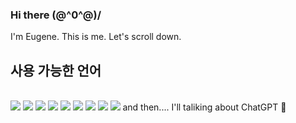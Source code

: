 ### Hi there \(@^0^@)/
I'm Eugene. This is me.
Let's scroll down.
<Br>
<h2>사용 가능한 언어</h2><br>
<span>
<img src="https://img.shields.io/badge/javascript-%23F7DF1E?style=for-the-badge&logo=javascript&logoColor=black">
<img src="https://img.shields.io/badge/Vue-%234FC08D?style=for-the-badge&logo=Vue.js&logoColor=black">
<img src="https://img.shields.io/badge/Java-%23FF3333?style=for-the-badge&logo=java&logoColor=white">
<img src="https://img.shields.io/badge/Python-%233776AB?style=for-the-badge&logo=python&logoColor=white">
<img src="https://img.shields.io/badge/Node.js-%23339933?style=for-the-badge&logo=node.js&logoColor=white">
<img src="https://img.shields.io/badge/Android-%233DDC84?style=for-the-badge&logo=android&logoColor=white">
<img src="https://img.shields.io/badge/React-%2361DAFB?style=for-the-badge&logo=react&logoColor=white">
<img src="https://img.shields.io/badge/Vite-%23333333?style=for-the-badge&logo=vite&logoColor=white">
<img src="https://img.shields.io/badge/Next.js-%23000000?style=for-the-badge&logo=next.js&logoColor=white">
</span>
and then.... I'll taliking about ChatGPT 🤞

<!--
**SeoEugene/SeoEugene** is a ✨ _special_ ✨ repository because its `README.md` (this file) appears on your GitHub profile.

Here are some ideas to get you started:

- 🔭 I’m currently working on ...

- 🌱 I’m currently learning ...

- 👯 I’m looking to collaborate on ...
- 🤔 I’m looking for help with ...
- 💬 Ask me about ...
- 📫 How to reach me: ...
- 😄 Pronouns: ...
- ⚡ Fun fact: ...
-->
